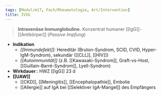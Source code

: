 ```yaml
---
tags: [Modul/m17, Fach/Rheumatologie, Art/Intervention]
title: IVIG
---
```

> **Intravenöse Immunglobuline.** Konzentrat humaner [[IgG]]-[[Antikörper]] (*Passive Impfung*)
- **Indikation**
	- *[[Immundefekt]]:* Hereditär (Bruton-Syndrom, SCID, CVID, Hyper-IgM-Syndrom), sekundär ([[CLL]], [[HIV]])
	- *[[Autoimmunität]]* (z.B. [[Kawasaki-Syndrom]], Graft-vs-Host, [[Guillain-Barré-Syndrom]], Lyell-Syndrom)
- **Wirkdauer**:: HWZ [[IgG]] 23 d
- **[[UAW]]**
	- [[CKD]], [[Meningitis]], [[Encephalopathie]], Embolie
	- [[Allergie]] auf IgA bei [[Selektiver IgA-Mangel]] des Empfängers
